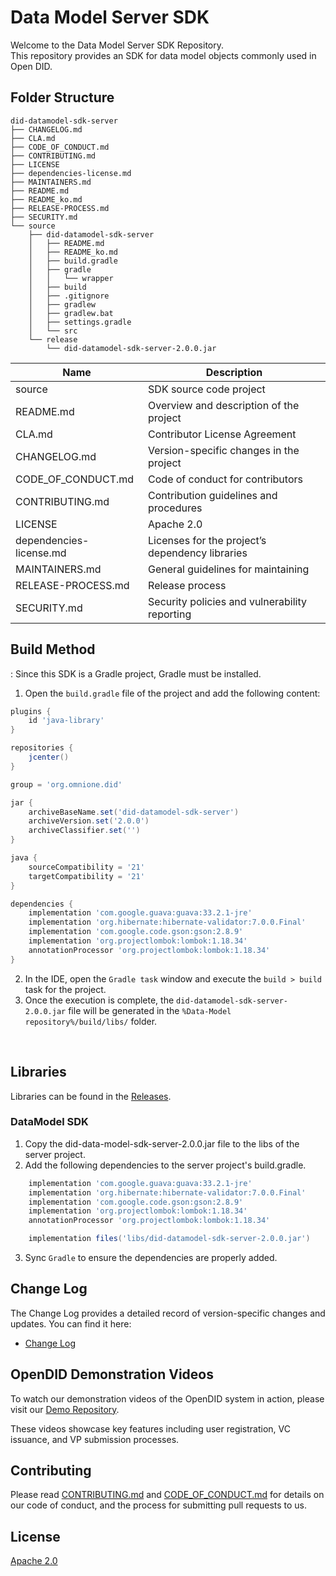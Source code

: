 # Data Model Server SDK

Welcome to the Data Model Server SDK Repository. <br> This repository provides an SDK for data model objects commonly used in Open DID.

## Folder Structure
```
did-datamodel-sdk-server
├── CHANGELOG.md
├── CLA.md
├── CODE_OF_CONDUCT.md
├── CONTRIBUTING.md
├── LICENSE
├── dependencies-license.md
├── MAINTAINERS.md
├── README.md
├── README_ko.md
├── RELEASE-PROCESS.md
├── SECURITY.md
└── source
    ├── did-datamodel-sdk-server
    │   ├── README.md
    │   ├── README_ko.md
    │   ├── build.gradle
    │   ├── gradle
    │   │   └── wrapper
    │   ├── build    
    │   ├── .gitignore
    │   ├── gradlew        
    │   ├── gradlew.bat
    │   ├── settings.gradle
    │   └── src
    └── release
        └── did-datamodel-sdk-server-2.0.0.jar
```

| Name                    | Description                                     |
| ----------------------- | ----------------------------------------------- |
| source                  | SDK source code project                         |
| README.md               | Overview and description of the project         |
| CLA.md                  | Contributor License Agreement                   |
| CHANGELOG.md            | Version-specific changes in the project         |
| CODE_OF_CONDUCT.md      | Code of conduct for contributors                |
| CONTRIBUTING.md         | Contribution guidelines and procedures          |
| LICENSE                 | Apache 2.0                                      |
| dependencies-license.md | Licenses for the project’s dependency libraries |
| MAINTAINERS.md          | General guidelines for maintaining              |
| RELEASE-PROCESS.md      | Release process                                 |
| SECURITY.md             | Security policies and vulnerability reporting   |

## Build Method
: Since this SDK is a Gradle project, Gradle must be installed.
1. Open the `build.gradle` file of the project and add the following content:
```groovy
plugins {
    id 'java-library'
}

repositories {
    jcenter()
}

group = 'org.omnione.did'

jar {
    archiveBaseName.set('did-datamodel-sdk-server') 
    archiveVersion.set('2.0.0')
    archiveClassifier.set('') 
}

java {
    sourceCompatibility = '21'
    targetCompatibility = '21'
}

dependencies {
    implementation 'com.google.guava:guava:33.2.1-jre'
    implementation 'org.hibernate:hibernate-validator:7.0.0.Final'
    implementation 'com.google.code.gson:gson:2.8.9'
    implementation 'org.projectlombok:lombok:1.18.34'
    annotationProcessor 'org.projectlombok:lombok:1.18.34'
}
```
2. In the IDE, open the `Gradle task` window and execute the `build > build` task for the project.
3. Once the execution is complete, the `did-datamodel-sdk-server-2.0.0.jar` file will be generated in the `%Data-Model repository%/build/libs/` folder.

<br>

## Libraries

Libraries can be found in the [Releases](https://github.com/OmniOneID/did-datamodel-sdk-server/releases).

### DataModel SDK
1. Copy the did-data-model-sdk-server-2.0.0.jar file to the libs of the server project.
2. Add the following dependencies to the server project's build.gradle.

```groovy
    implementation 'com.google.guava:guava:33.2.1-jre'
    implementation 'org.hibernate:hibernate-validator:7.0.0.Final'
    implementation 'com.google.code.gson:gson:2.8.9'
    implementation 'org.projectlombok:lombok:1.18.34'
    annotationProcessor 'org.projectlombok:lombok:1.18.34'

    implementation files('libs/did-datamodel-sdk-server-2.0.0.jar')
```
3. Sync `Gradle` to ensure the dependencies are properly added.

## Change Log

The Change Log provides a detailed record of version-specific changes and updates. You can find it here:
- [Change Log](./CHANGELOG.md)

## OpenDID Demonstration Videos <br>
To watch our demonstration videos of the OpenDID system in action, please visit our [Demo Repository](https://github.com/OmniOneID/did-demo-server). <br>

These videos showcase key features including user registration, VC issuance, and VP submission processes.

## Contributing

Please read [CONTRIBUTING.md](CONTRIBUTING.md) and [CODE_OF_CONDUCT.md](CODE_OF_CONDUCT.md) for details on our code of conduct, and the process for submitting pull requests to us.


## License
[Apache 2.0](LICENSE)
